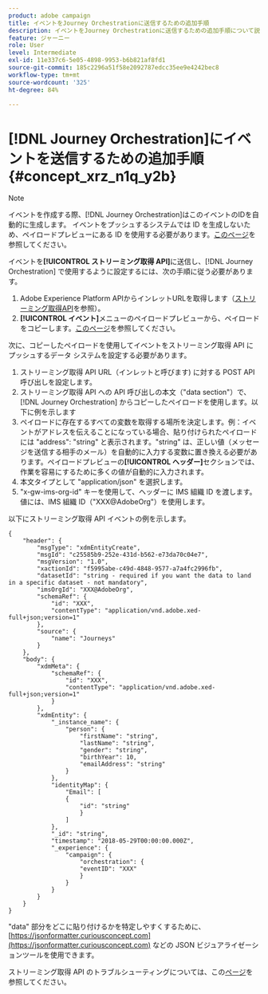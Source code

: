 ```yaml
---
product: adobe campaign
title: イベントをJourney Orchestrationに送信するための追加手順
description: イベントをJourney Orchestrationに送信するための追加手順について説明します
feature: ジャーニー
role: User
level: Intermediate
exl-id: 11e337c6-5e05-4898-9953-b6b821af8fd1
source-git-commit: 185c2296a51f58e2092787edcc35ee9e4242bec8
workflow-type: tm+mt
source-wordcount: '325'
ht-degree: 84%

---
```


# [!DNL Journey Orchestration]にイベントを送信するための追加手順 {#concept_xrz_n1q_y2b}

>[!NOTE]
>
>イベントを作成する際、[!DNL Journey Orchestration]はこのイベントのIDを自動的に生成します。 イベントをプッシュするシステムでは ID を生成しないため、ペイロードプレビューにある ID を使用する必要があります。[このページ](../event/previewing-the-payload.md)を参照してください。

イベントを&#x200B;**[!UICONTROL ストリーミング取得 API]**&#x200B;に送信し、[!DNL Journey Orchestration] で使用するように設定するには、次の手順に従う必要があります。

1. Adobe Experience Platform APIからインレットURLを取得します（[ストリーミング取得API](https://experienceleague.adobe.com/docs/experience-platform/ingestion/streaming/overview.html?lang=ja)を参照）。
1. **[!UICONTROL イベント]**&#x200B;メニューのペイロードプレビューから、ペイロードをコピーします。[このページ](../event/defining-the-payload-fields.md)を参照してください。

次に、コピーしたペイロードを使用してイベントをストリーミング取得 API にプッシュするデータ システムを設定する必要があります。

1. ストリーミング取得 API URL（インレットと呼びます) に対する POST API 呼び出しを設定します。
1. ストリーミング取得 API への API 呼び出しの本文（&quot;data section&quot;）で、[!DNL Journey Orchestration] からコピーしたペイロードを使用します。以下に例を示します
1. ペイロードに存在するすべての変数を取得する場所を決定します。例：イベントがアドレスを伝えることになっている場合、貼り付けられたペイロードには &quot;address&quot;: &quot;string&quot; と表示されます。&quot;string&quot; は、正しい値（メッセージを送信する相手のメール）を自動的に入力する変数に置き換える必要があります。ペイロードプレビューの&#x200B;**[!UICONTROL ヘッダー]**&#x200B;セクションでは、作業を容易にするために多くの値が自動的に入力されます。
1. 本文タイプとして &quot;application/json&quot; を選択します。
1. &quot;x-gw-ims-org-id&quot; キーを使用して、ヘッダーに IMS 組織 ID を渡します。値には、IMS 組織 ID（&quot;XXX@AdobeOrg&quot;）を使用します。

以下にストリーミング取得 API イベントの例を示します。

```
{
    "header": {
        "msgType": "xdmEntityCreate",
        "msgId": "c25585b9-252e-431d-b562-e73da70c04e7",
        "msgVersion": "1.0",
        "xactionId": "f5995abe-c49d-4848-9577-a7a4fc2996fb",
        "datasetId": "string - required if you want the data to land in a specific dataset - not mandatory",
        "imsOrgId": "XXX@AdobeOrg",
        "schemaRef": {
            "id": "XXX",
            "contentType": "application/vnd.adobe.xed-full+json;version=1"
        },
        "source": {
            "name": "Journeys"
        }
    },
    "body": {
        "xdmMeta": {
            "schemaRef": {
                "id": "XXX",
                "contentType": "application/vnd.adobe.xed-full+json;version=1"
            }
        },
        "xdmEntity": {
            "_instance_name": {
                "person": {
                    "firstName": "string",
                    "lastName": "string",
                    "gender": "string",
                    "birthYear": 10,
                    "emailAddress": "string"
                }
            },
            "identityMap": {
                "Email": [
                {
                    "id": "string"
                    }
                ]
            },
            "_id": "string",
            "timestamp": "2018-05-29T00:00:00.000Z",
            "_experience": {
                "campaign": {
                    "orchestration": {
                    "eventID": "XXX"
                    }
                }
            }
        }
    }
}
```

 &quot;data&quot; 部分をどこに貼り付けるかを特定しやすくするために、[https://jsonformatter.curiousconcept.com](https://jsonformatter.curiousconcept.com) などの JSON ビジュアライゼーションツールを使用できます。

ストリーミング取得 API のトラブルシューティングについては、この[ページ](https://experienceleague.adobe.com/docs/experience-platform/ingestion/streaming/troubleshooting.html?lang=ja)を参照してください。
